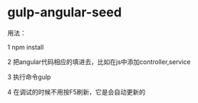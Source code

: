 # gulp-angular-seed
用法：

1 npm install 


2 把angular代码相应的填进去，比如在js中添加controller,service


3 执行命令gulp


4 在调试的时候不用按F5刷新，它是会自动更新的
